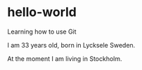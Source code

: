 # hello-world
Learning how to use Git

I am 33 years old, born in Lycksele Sweden. 

At the moment I am living in Stockholm. 
